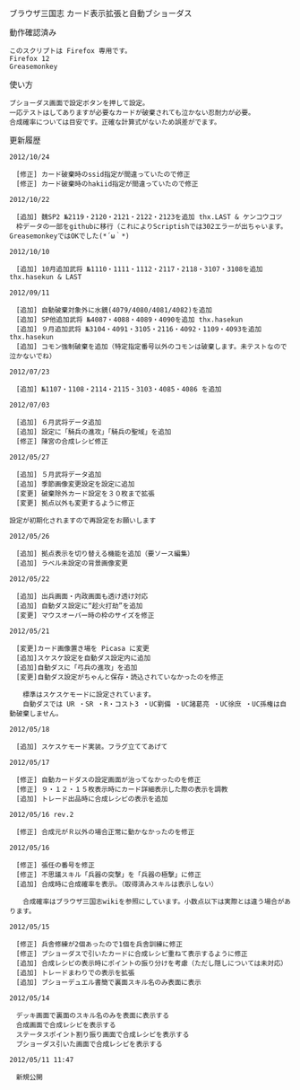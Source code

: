 ブラウザ三国志 カード表示拡張と自動ブショーダス

動作確認済み

	このスクリプトは Firefox 専用です。
	Firefox 12
	Greasemonkey

使い方

	ブショーダス画面で設定ボタンを押して設定。
	一応テストはしてありますが必要なカードが破棄されても泣かない忍耐力が必要。
	合成確率については目安です。正確な計算式がないため誤差がでます。

更新履歴

	2012/10/24

	　[修正] カード破棄時のssid指定が間違っていたので修正
	　[修正] カード破棄時のhakiid指定が間違っていたので修正

	2012/10/22

	　[追加] 魏SP2 №2119・2120・2121・2122・2123を追加 thx.LAST & ケンコウコツ
	　枠データの一部をgithubに移行（これによりScriptishでは302エラーが出ちゃいます。GreasemonkeyではOKでした(*´ω｀*)

	2012/10/10

	　[追加] 10月追加武将 №1110・1111・1112・2117・2118・3107・3108を追加 thx.hasekun & LAST

	2012/09/11

	　[追加] 自動破棄対象外に水鏡(4079/4080/4081/4082)を追加
	　[追加] SP他追加武将 №4087・4088・4089・4090を追加 thx.hasekun
	　[追加] ９月追加武将 №3104・4091・3105・2116・4092・1109・4093を追加 thx.hasekun
	　[追加] コモン強制破棄を追加（特定指定番号以外のコモンは破棄します。未テストなので泣かないでね）

	2012/07/23

	　[追加] №1107・1108・2114・2115・3103・4085・4086 を追加

	2012/07/03

	　[追加] ６月武将データ追加
	　[追加] 設定に「騎兵の進攻」「騎兵の聖域」を追加
	　[修正] 陳宮の合成レシピ修正

	2012/05/27

	　[追加] ５月武将データ追加
	　[追加] 季節画像変更設定を設定に追加
	　[変更] 破棄除外カード設定を３０枚まで拡張
	　[変更] 拠点以外も変更するように修正

	設定が初期化されますので再設定をお願いします

	2012/05/26

	　[追加] 拠点表示を切り替える機能を追加（要ソース編集）
	　[追加] ラベル未設定の背景画像変更

	2012/05/22

	　[追加] 出兵画面・内政画面も透け透け対応
	　[追加] 自動ダス設定に“趁火打劫”を追加
	　[変更] マウスオーバー時の枠のサイズを修正

	2012/05/21

	　[変更]カード画像置き場を Picasa に変更
	　[追加]スケスケ設定を自動ダス設定内に追加
	　[追加]自動ダスに「弓兵の進攻」を追加
	　[変更]自動ダス設定がちゃんと保存・読込されていなかったのを修正

	　　標準はスケスケモードに設定されています。
	　　自動ダスでは UR ・SR ・R・コスト3 ・UC劉備 ・UC諸葛亮 ・UC徐庶 ・UC孫権は自動破棄しません。

	2012/05/18

	　[追加] スケスケモード実装。フラグ立ててあげて

	2012/05/17

	　[修正] 自動カードダスの設定画面が治ってなかったのを修正
	　[修正] ９・１２・１５枚表示時にカード詳細表示した際の表示を調教
	　[追加] トレード出品時に合成レシピの表示を追加

	2012/05/16 rev.2

	　[修正] 合成元がＲ以外の場合正常に動かなかったのを修正

	2012/05/16

	　[修正] 張任の番号を修正
	　[修正] 不思議スキル「兵器の突撃」を「兵器の極撃」に修正
	　[追加] 合成時に合成確率を表示。（取得済みスキルは表示しない）

	　　合成確率はブラウザ三国志wikiを参照にしています。小数点以下は実際とは違う場合があります。

	2012/05/15

	　[修正] 兵舎修練が2個あったので1個を兵舎訓練に修正
	　[修正] ブショーダスで引いたカードに合成レシピ重ねて表示するように修正
	　[追加] 合成レシピの表示時にポイントの振り分けを考慮（ただし隠しについては未対応）
	　[追加] トレードまわりでの表示を拡張
	　[追加] ブショーデュエル書簡で裏面スキル名のみ表面に表示

	2012/05/14

	　デッキ画面で裏面のスキル名のみを表面に表示する
	　合成画面で合成レシピを表示する
	　ステータスポイント割り振り画面で合成レシピを表示する
	　ブショーダス引いた画面で合成レシピを表示する

	2012/05/11 11:47

	　新規公開
